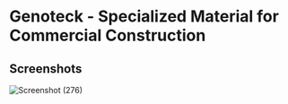 # Genoteck - Specialized Material for Commercial Construction

## Screenshots

![Screenshot (276)](https://github.com/aslam347/project-2-Landing-Page-/assets/153972977/218a5528-70e9-46ff-827b-a714072d07ae)



